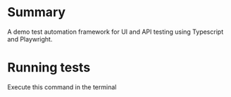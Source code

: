 # Summary
A demo test automation framework for UI and API testing using Typescript and Playwright. 

# Running tests 
Execute this command in the terminal 
